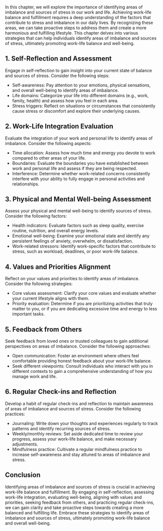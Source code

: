 
In this chapter, we will explore the importance of identifying areas of imbalance and sources of stress in our work and life. Achieving work-life balance and fulfillment requires a deep understanding of the factors that contribute to stress and imbalance in our daily lives. By recognizing these areas, we can take proactive steps to address them and create a more harmonious and fulfilling lifestyle. This chapter delves into various strategies that can help individuals identify areas of imbalance and sources of stress, ultimately promoting work-life balance and well-being.

**1. Self-Reflection and Assessment**
-------------------------------------

Engage in self-reflection to gain insight into your current state of balance and sources of stress. Consider the following steps:

* Self-awareness: Pay attention to your emotions, physical sensations, and overall well-being to identify areas of imbalance.
* Life domains: Categorize your life into different domains (e.g., work, family, health) and assess how you feel in each area.
* Stress triggers: Reflect on situations or circumstances that consistently cause stress or discomfort and explore their underlying causes.

**2. Work-Life Integration Evaluation**
---------------------------------------

Evaluate the integration of your work and personal life to identify areas of imbalance. Consider the following aspects:

* Time allocation: Assess how much time and energy you devote to work compared to other areas of your life.
* Boundaries: Evaluate the boundaries you have established between work and personal life and assess if they are being respected.
* Interference: Determine whether work-related concerns consistently interfere with your ability to fully engage in personal activities and relationships.

**3. Physical and Mental Well-being Assessment**
------------------------------------------------

Assess your physical and mental well-being to identify sources of stress. Consider the following factors:

* Health indicators: Evaluate factors such as sleep quality, exercise routine, nutrition, and overall energy levels.
* Emotional well-being: Examine your emotional state and identify any persistent feelings of anxiety, overwhelm, or dissatisfaction.
* Work-related stressors: Identify work-specific factors that contribute to stress, such as workload, deadlines, or poor work-life balance.

**4. Values and Priorities Alignment**
--------------------------------------

Reflect on your values and priorities to identify areas of imbalance. Consider the following strategies:

* Core values assessment: Clarify your core values and evaluate whether your current lifestyle aligns with them.
* Priority evaluation: Determine if you are prioritizing activities that truly matter to you, or if you are dedicating excessive time and energy to less important tasks.

**5. Feedback from Others**
---------------------------

Seek feedback from loved ones or trusted colleagues to gain additional perspectives on areas of imbalance. Consider the following approaches:

* Open communication: Foster an environment where others feel comfortable providing honest feedback about your work-life balance.
* Seek different viewpoints: Consult individuals who interact with you in different contexts to gain a comprehensive understanding of how you manage work and life.

**6. Regular Check-ins and Reflection**
---------------------------------------

Develop a habit of regular check-ins and reflection to maintain awareness of areas of imbalance and sources of stress. Consider the following practices:

* Journaling: Write down your thoughts and experiences regularly to track patterns and identify recurring sources of stress.
* Weekly/monthly reviews: Set aside dedicated time to review your progress, assess your work-life balance, and make necessary adjustments.
* Mindfulness practice: Cultivate a regular mindfulness practice to increase self-awareness and stay attuned to areas of imbalance and stress.

**Conclusion**
--------------

Identifying areas of imbalance and sources of stress is crucial in achieving work-life balance and fulfillment. By engaging in self-reflection, assessing work-life integration, evaluating well-being, aligning with values and priorities, seeking feedback from others, and practicing regular check-ins, we can gain clarity and take proactive steps towards creating a more balanced and fulfilling life. Embrace these strategies to identify areas of imbalance and sources of stress, ultimately promoting work-life balance and overall well-being.
